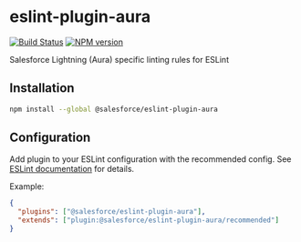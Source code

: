 # eslint-plugin-aura

[![Build Status](https://travis-ci.org/forcedotcom/eslint-plugin-aura.svg?branch=master)](https://travis-ci.org/forcedotcom/eslint-plugin-aura)
[![NPM version](https://img.shields.io/npm/v/@salesforce/eslint-plugin-aura.svg)](https://www.npmjs.com/package/@salesforce/eslint-plugin-aura)

Salesforce Lightning (Aura) specific linting rules for ESLint

## Installation

```sh
npm install --global @salesforce/eslint-plugin-aura
```

## Configuration

Add plugin to your ESLint configuration with the recommended config. See
[ESLint documentation](http://eslint.org/docs/user-guide/configuring#configuring-plugins) for details.

Example:

```json
{
  "plugins": ["@salesforce/eslint-plugin-aura"],
  "extends": ["plugin:@salesforce/eslint-plugin-aura/recommended"]
}
```
